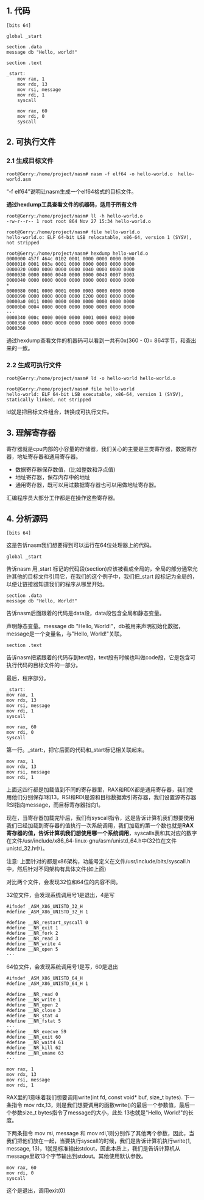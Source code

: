 
## 1. 代码

```
[bits 64]

global _start

section .data
message db "Hello, world!"

section .text 

_start:
    mov rax, 1
    mov rdx, 13
    mov rsi, message
    mov rdi, 1
    syscall

    mov rax, 60
    mov rdi, 0
    syscall
```

## 2. 可执行文件

### 2.1 生成目标文件

```
root@Gerry:/home/project/nasm# nasm -f elf64 -o hello-world.o  hello-world.asm
```

“-f elf64”说明让nasm生成一个elf64格式的目标文件。

**通过hexdump工具查看文件的机器码，适用于所有文件**

```
root@Gerry:/home/project/nasm# ll -h hello-world.o
-rw-r--r-- 1 root root 864 Nov 27 15:34 hello-world.o

root@Gerry:/home/project/nasm# file hello-world.o
hello-world.o: ELF 64-bit LSB relocatable, x86-64, version 1 (SYSV), not stripped

root@Gerry:/home/project/nasm# hexdump hello-world.o
0000000 457f 464c 0102 0001 0000 0000 0000 0000
0000010 0001 003e 0001 0000 0000 0000 0000 0000
0000020 0000 0000 0000 0000 0040 0000 0000 0000
0000030 0000 0000 0040 0000 0000 0040 0007 0003
0000040 0000 0000 0000 0000 0000 0000 0000 0000
*
0000080 0001 0000 0001 0000 0003 0000 0000 0000
0000090 0000 0000 0000 0000 0200 0000 0000 0000
00000a0 0011 0000 0000 0000 0000 0000 0000 0000
00000b0 0004 0000 0000 0000 0000 0000 0000 0000
···
0000340 000c 0000 0000 0000 0001 0000 0002 0000
0000350 0000 0000 0000 0000 0000 0000 0000 0000
0000360
```

通过hexdump查看文件的机器码可以看到一共有0x(360 - 0)= 864字节，和查出来的一致。

### 2.2 生成可执行文件

```
root@Gerry:/home/project/nasm# ld -o hello-world hello-world.o

root@Gerry:/home/project/nasm# file hello-world  
hello-world: ELF 64-bit LSB executable, x86-64, version 1 (SYSV), statically linked, not stripped
```

ld就是把目标文件组合，转换成可执行文件。

## 3. 理解寄存器

寄存器就是cpu内部的小容量的存储器，我们关心的主要是三类寄存器，数据寄存器，地址寄存器和通用寄存器。

- 数据寄存器保存数值，(比如整数和浮点值)
- 地址寄存器，保存内存中的地址
- 通用寄存器，既可以用过数据寄存器也可以用做地址寄存器。

汇编程序员大部分工作都是在操作这些寄存器。

## 4. 分析源码

```
[bits 64]
```

这是告诉nasm我们想要得到可以运行在64位处理器上的代码。

```
global _start
```

告诉nasm 用\_start 标记的代码段(section)应该被看成全局的，全局的部分通常允许其他的目标文件引用它，在我们的这个例子中，我们把\_start 段标记为全局的，以便让链接器知道我们的程序从哪里开始。

```
section .data
message db "Hello, World!"
```

告诉nasm后面跟着的代码是data段，data段包含全局和静态变量。

声明静态变量。message db "Hello, World!"，db被用来声明初始化数据，message是一个变量名，与"Hello, World!"关联。

```
section .text
```

告诉nasm把紧跟着的代码存到text段，text段有时候也叫做code段，它是包含可执行代码的目标文件的一部分。

最后，程序部分。

```
_start:
mov rax, 1
mov rdx, 13
mov rsi, message
mov rdi, 1
syscall

mov rax, 60
mov rdi, 0
syscall
```

第一行。\_start:，把它后面的代码和_start标记相关联起来。

```
mov rax, 1
mov rdx, 13
mov rsi, message
mov rdi, 1
```

上面这四行都是加载值到不同的寄存器里，RAX和RDX都是通用寄存器，我们使用他们分别保存1和13，RSI和RDI是源和目标数据索引寄存器，我们设置源寄存器RSI指向message，而目标寄存器指向1。

现在，当寄存器加载完毕后，我们有syscall指令，这是告诉计算机我们想要使用我们已经加载到寄存器的值执行一次系统调用，我们加载的第一个数也就是**RAX寄存器的值，告诉计算机我们想使用哪一个系统调用**，syscalls表和其对应的数字在文件/usr/include/x86\_64-linux-gnu/asm/unistd\_64.h中(32位在文件unistd\_32.h中)。

注意: 上面针对的都是x86架构，功能号定义在文件/usr/include/bits/syscall.h中，然后针对不同架构有具体文件(如上面)

对比两个文件，会发现32位和64位的内容不同。

32位文件，会发现系统调用号1是退出，4是写
```
#ifndef _ASM_X86_UNISTD_32_H
#define _ASM_X86_UNISTD_32_H 1
 
#define __NR_restart_syscall 0
#define __NR_exit 1
#define __NR_fork 2
#define __NR_read 3
#define __NR_write 4
#define __NR_open 5
···
```

64位文件，会发现系统调用号1是写，60是退出

```
#ifndef _ASM_X86_UNISTD_64_H
#define _ASM_X86_UNISTD_64_H 1

#define __NR_read 0
#define __NR_write 1
#define __NR_open 2
#define __NR_close 3
#define __NR_stat 4
#define __NR_fstat 5
···
#define __NR_execve 59
#define __NR_exit 60
#define __NR_wait4 61
#define __NR_kill 62
#define __NR_uname 63
···
```

```
mov rax, 1
mov rdx, 13
mov rsi, message
mov rdi, 1
```

RAX里的1意味着我们想要调用write(int fd, const void* buf, size\_t bytes). 下一条指令 mov rdx,13，则是我们想要调用的函数write()的最后一个参数值，最后一个参数size\_t bytes指令了message的大小，此处 13也就是"Hello, World!"的长度。

下两条指令 mov rsi, message 和 mov rdi,1则分别作了其他两个参数，因此，当我们把他们放在一起，当要执行syscall的时候，我们是告诉计算机执行write(1, message, 13)，1就是标准输出stdout，因此本质上，我们是告诉计算机从message里取13个字节输出到stdout。其他使用默认参数。

```
mov rax, 60               
mov rdi, 0                
syscall
```

这个是退出，调用exit(0)

